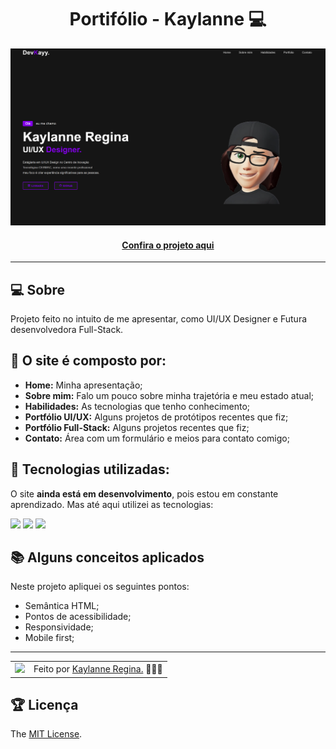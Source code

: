 <h1 align="center">Portifólio - Kaylanne 💻</h1>

![Imagem do projeto finalizado](assets/img/portifolio.png)

<h4 align="center"><a href="https://kayylanne.github.io/Portfolio/">Confira o projeto aqui</a></h4>

---

## 💻 Sobre

Projeto feito no intuito de me apresentar, como UI/UX Designer e Futura desenvolvedora Full-Stack.

## 🤯 O site é composto por:

- **Home:** Minha apresentação;
- **Sobre mim:** Falo um pouco sobre minha trajetória e meu estado atual;
- **Habilidades:** As tecnologias que tenho conhecimento;
- **Portfólio UI/UX:** Alguns projetos de protótipos recentes que fiz;
- **Portfólio Full-Stack:** Alguns projetos recentes que fiz;
- **Contato:** Área com um formulário e meios para contato comigo;

## 🧠 Tecnologias utilizadas:

O site **ainda está em desenvolvimento**, pois estou em constante aprendizado. Mas até aqui utilizei as tecnologias:

<div>
    <img src="https://img.shields.io/badge/HTML5-E34F26?style=for-the-badge&logo=html5&logoColor=white" />
    <img src="https://img.shields.io/badge/CSS3-1572B6?style=for-the-badge&logo=css3&logoColor=white" />
    <img src="https://img.shields.io/badge/JavaScript-F7DF1E?style=for-the-badge&logo=javascript&logoColor=black" />
</div>

## 📚 Alguns conceitos aplicados

Neste projeto apliquei os seguintes pontos:
+ Semântica HTML;
+ Pontos de acessibilidade;
+ Responsividade;
+ Mobile first;

---

<table>
  <tr>
    <td>
      <img src="https://github.com/KayyLanne.png" width="100px" />
    </td>
    <td>
      Feito por <a href="https://github.com/KayyLanne">Kaylanne Regina.</a> 🙋🏻‍♀️
    </td>
  </tr>
</table>

## 🏆 Licença

The [MIT License](./LICENSE).


